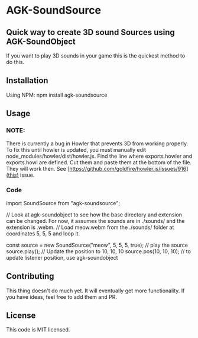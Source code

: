 # AGK-SoundSource

## Quick way to create 3D sound Sources using AGK-SoundObject

If you want to play 3D sounds in your game this is the quickest method to do this.

## Installation

Using NPM:
npm install agk-soundsource

## Usage
### NOTE:

There is currently a bug in Howler that prevents 3D from working properly. To fix this until howler is updated, you must manually edit node_modules/howler/dist/howler.js. Find the line where exports.howler and exports.howl are defined. Cut them and paste them at the bottom of the file. They will work then. See [https://github.com/goldfire/howler.js/issues/916](this) issue.

### Code

import SoundSource from "agk-soundsource";

// Look at agk-soundobject to see how the base directory and extension can be changed. For now, it assumes the sounds are in ./sounds/ and the extension is .webm.
// Load meow.webm from the ./sounds/ folder at coordinates 5, 5, 5 and loop it.

const source = new SoundSource("meow", 5, 5, 5, true);
// play the source
source.play();
// Update the position to 10, 10, 10
source.pos(10, 10, 10);
// to update listener position, use agk-soundobject

## Contributing

This thing doesn't do much yet. It will eventually get more functionality. If you have ideas, feel free to add them and PR.

## License

This code is MIT licensed.